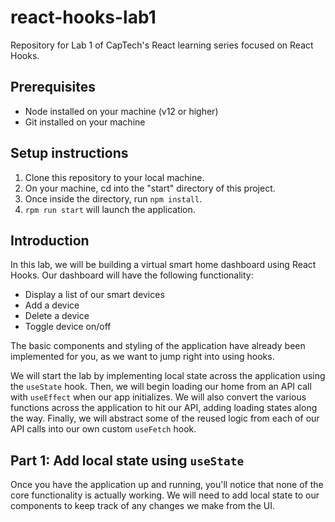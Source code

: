 # react-hooks-lab1
Repository for Lab 1 of CapTech's React learning series focused on React Hooks.

## Prerequisites
- Node installed on your machine (v12 or higher)
- Git installed on your machine 

## Setup instructions
1. Clone this repository to your local machine.
2. On your machine, cd into the "start" directory of this project.
3. Once inside the directory, run `npm install`.
4. `rpm run start` will launch the application.

## Introduction
In this lab, we will be building a virtual smart home dashboard using React Hooks. Our dashboard will have the following functionality:
- Display a list of our smart devices
- Add a device
- Delete a device
- Toggle device on/off 

The basic components and styling of the application have already been implemented for you, as we want to jump right into using hooks. 

We will start the lab by implementing local state across the application using the `useState` hook. Then, we will begin loading our home from an API call with `useEffect` when our app initializes. We will also convert the various functions across the application to hit our API, adding loading states along the way. Finally, we will abstract some of the reused logic from each of our API calls into our own custom `useFetch` hook. 

## Part 1: Add local state using `useState`
Once you have the application up and running, you'll notice that none of the core functionality is actually working. We will need to add local state to our components to keep track of any changes we make from the UI. 
